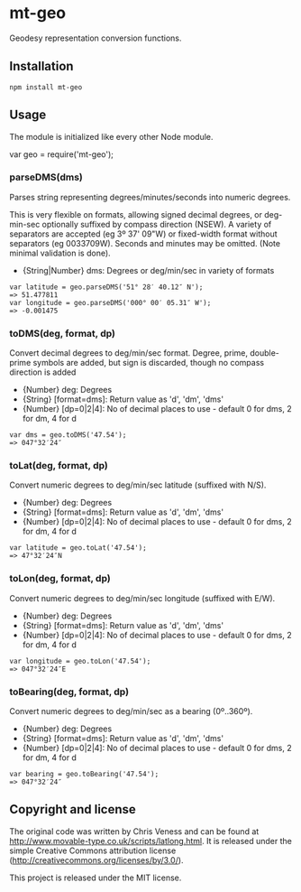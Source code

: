 mt-geo
======

Geodesy representation conversion functions.


Installation
------------

    npm install mt-geo


Usage
-----

The module is initialized like every other Node module.

var geo = require('mt-geo');

### parseDMS(dms)

Parses string representing degrees/minutes/seconds into numeric degrees.

This is very flexible on formats, allowing signed decimal degrees, or deg-min-sec optionally
suffixed by compass direction (NSEW). A variety of separators are accepted (eg 3º 37' 09"W) 
or fixed-width format without separators (eg 0033709W). Seconds and minutes may be omitted.
(Note minimal validation is done).

* {String|Number} dms: Degrees or deg/min/sec in variety of formats

```
var latitude = geo.parseDMS('51° 28′ 40.12″ N');
=> 51.477811
var longitude = geo.parseDMS('000° 00′ 05.31″ W');
=> -0.001475
```


### toDMS(deg, format, dp)

Convert decimal degrees to deg/min/sec format.
Degree, prime, double-prime symbols are added, but sign is discarded, though no compass
direction is added

* {Number} deg: Degrees
* {String} [format=dms]: Return value as 'd', 'dm', 'dms'
* {Number} [dp=0|2|4]: No of decimal places to use - default 0 for dms, 2 for dm, 4 for d

```
var dms = geo.toDMS('47.54');
=> 047°32′24″
```


### toLat(deg, format, dp)

Convert numeric degrees to deg/min/sec latitude (suffixed with N/S).

* {Number} deg: Degrees
* {String} [format=dms]: Return value as 'd', 'dm', 'dms'
* {Number} [dp=0|2|4]: No of decimal places to use - default 0 for dms, 2 for dm, 4 for d

```
var latitude = geo.toLat('47.54');
=> 47°32′24″N
```


### toLon(deg, format, dp)

Convert numeric degrees to deg/min/sec longitude (suffixed with E/W).

* {Number} deg: Degrees
* {String} [format=dms]: Return value as 'd', 'dm', 'dms'
* {Number} [dp=0|2|4]: No of decimal places to use - default 0 for dms, 2 for dm, 4 for d

```
var longitude = geo.toLon('47.54');
=> 047°32′24″E
```


### toBearing(deg, format, dp)

Convert numeric degrees to deg/min/sec as a bearing (0º..360º).

* {Number} deg: Degrees
* {String} [format=dms]: Return value as 'd', 'dm', 'dms'
* {Number} [dp=0|2|4]: No of decimal places to use - default 0 for dms, 2 for dm, 4 for d

```
var bearing = geo.toBearing('47.54');
=> 047°32′24″
```



Copyright and license
---------------------

The original code was written by Chris Veness and can be found at
http://www.movable-type.co.uk/scripts/latlong.html. It is released under the
simple Creative Commons attribution license
(http://creativecommons.org/licenses/by/3.0/).

This project is released under the MIT license.
